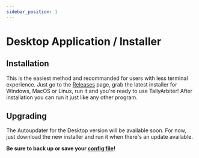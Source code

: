```yaml
---
sidebar_position: 1
---
```


# Desktop Application / Installer
## Installation
This is the easiest method and recommanded for users with less terminal experience. Just go to the [Releases](https://github.com/josephdadams/TallyArbiter/releases) page, grab the latest installer for Windows, MacOS or Linux, run it and you're ready to use TallyArbiter! After installation you can run it just like any other program.
## Upgrading
The Autoupdater for the Desktop version will be available soon. For now, just download the new installer and run it when there's an update available.

**Be sure to back up or save your [config file](#configuration)!**
